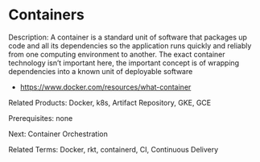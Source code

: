 # Containers

Description: A container is a standard unit of software that packages up code and all its dependencies so the application runs quickly and reliably from one computing environment to another. The exact container technology isn’t important here, the important concept is of wrapping dependencies into a known unit of deployable software

- https://www.docker.com/resources/what-container 

Related Products: Docker, k8s, Artifact Repository, GKE, GCE

Prerequisites: none

Next: Container Orchestration

Related Terms: Docker, rkt, containerd, CI, Continuous Delivery
